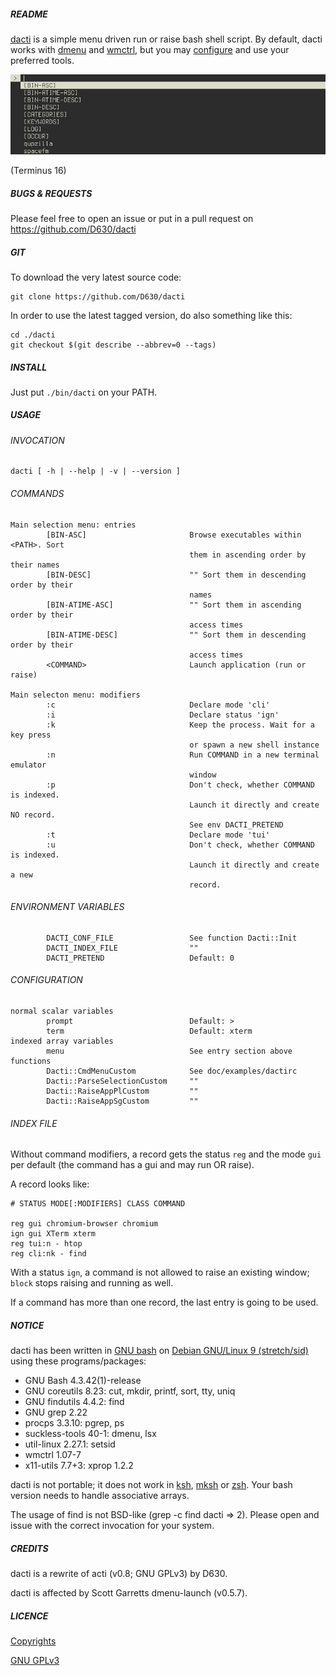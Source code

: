 ##### README

[dacti](https://github.com/D630/dacti) is a simple menu driven run or raise bash shell script. By default, dacti works with [dmenu](http://tools.suckless.org/dmenu/) and [wmctrl](https://sites.google.com/site/tstyblo/wmctrl/), but you may [configure](../master/doc/examples/dactirc) and use your preferred tools.

![](https://raw.githubusercontent.com/D630/dacti/master/doc/dacti.png)

(Terminus 16)

##### BUGS & REQUESTS

Please feel free to open an issue or put in a pull request on https://github.com/D630/dacti

##### GIT

To download the very latest source code:

```
git clone https://github.com/D630/dacti
```

In order to use the latest tagged version, do also something like this:

```
cd ./dacti
git checkout $(git describe --abbrev=0 --tags)
```

##### INSTALL

Just put `./bin/dacti` on your PATH.

##### USAGE

###### INVOCATION

```
dacti [ -h | --help | -v | --version ]
```

###### COMMANDS

```
Main selection menu: entries
        [BIN-ASC]                       Browse executables within <PATH>. Sort
                                        them in ascending order by their names
        [BIN-DESC]                      "" Sort them in descending order by their
                                        names
        [BIN-ATIME-ASC]                 "" Sort them in ascending order by their
                                        access times
        [BIN-ATIME-DESC]                "" Sort them in descending order by their
                                        access times
        <COMMAND>                       Launch application (run or raise)

Main selecton menu: modifiers
        :c                              Declare mode 'cli'
        :i                              Declare status 'ign'
        :k                              Keep the process. Wait for a key press
                                        or spawn a new shell instance
        :n                              Run COMMAND in a new terminal emulator
                                        window
        :p                              Don't check, whether COMMAND is indexed.
                                        Launch it directly and create NO record.
                                        See env DACTI_PRETEND
        :t                              Declare mode 'tui'
        :u                              Don't check, whether COMMAND is indexed.
                                        Launch it directly and create a new
                                        record.
```

###### ENVIRONMENT VARIABLES

```
        DACTI_CONF_FILE                 See function Dacti::Init
        DACTI_INDEX_FILE                ""
        DACTI_PRETEND                   Default: 0
```

###### CONFIGURATION

```
normal scalar variables
        prompt                          Default: >
        term                            Default: xterm
indexed array variables
        menu                            See entry section above
functions
        Dacti::CmdMenuCustom            See doc/examples/dactirc
        Dacti::ParseSelectionCustom     ""
        Dacti::RaiseAppPlCustom         ""
        Dacti::RaiseAppSgCustom         ""
```

###### INDEX FILE

Without command modifiers, a record gets the status `reg` and the mode `gui` per default (the command has a gui and may run OR raise).

A record looks like:

```
# STATUS MODE[:MODIFIERS] CLASS COMMAND

reg gui chromium-browser chromium
ign gui XTerm xterm
reg tui:n - htop
reg cli:nk - find
```

With a status `ign`, a command is not allowed to raise an existing window; `block` stops raising and running as well.

If a command has more than one record, the last entry is going to be used.

##### NOTICE

dacti has been written in [GNU bash](http://www.gnu.org/software/bash/) on [Debian GNU/Linux 9 (stretch/sid)](https://www.debian.org) using these programs/packages:

- GNU Bash 4.3.42(1)-release
- GNU coreutils 8.23: cut, mkdir, printf, sort, tty, uniq
- GNU findutils 4.4.2: find
- GNU grep 2.22
- procps 3.3.10: pgrep, ps
- suckless-tools 40-1: dmenu, lsx
- util-linux 2.27.1: setsid
- wmctrl 1.07-7
- x11-utils 7.7+3: xprop 1.2.2

dacti is not portable; it does not work in [ksh](http://www.kornshell.com/), [mksh](https://www.mirbsd.org/mksh.htm) or [zsh](http://www.zsh.org/). Your bash version needs to handle associative arrays.

The usage of find is not BSD-like (grep -c find dacti => 2). Please open and issue with the correct invocation for your system.

##### CREDITS

dacti is a rewrite of acti (v0.8; GNU GPLv3) by D630.

dacti is affected by Scott Garretts dmenu-launch (v0.5.7).

##### LICENCE

[Copyrights](../master/doc/COPYRIGHT)

[GNU GPLv3](../master/doc/LICENCE)
